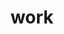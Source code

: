 ---
title: work
description: note for work
image: 

# Badge style
style:
    background: "#2a9d8f"
    color: "#fff"
---